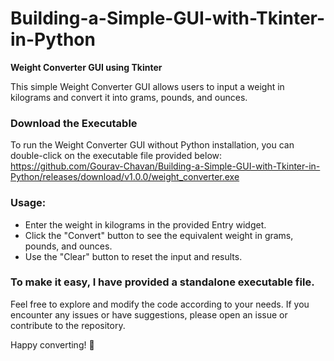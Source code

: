# Building-a-Simple-GUI-with-Tkinter-in-Python
**Weight Converter GUI using Tkinter**

This simple Weight Converter GUI allows users to input a weight in kilograms and convert it into grams, pounds, and ounces.

### Download the Executable
To run the Weight Converter GUI without Python installation, you can double-click on the executable file provided below:
https://github.com/Gourav-Chavan/Building-a-Simple-GUI-with-Tkinter-in-Python/releases/download/v1.0.0/weight_converter.exe

### Usage:

- Enter the weight in kilograms in the provided Entry widget.
- Click the "Convert" button to see the equivalent weight in grams, pounds, and ounces.
- Use the "Clear" button to reset the input and results.

### To make it easy, I have provided a standalone executable file.

Feel free to explore and modify the code according to your needs. If you encounter any issues or have suggestions, please open an issue or contribute to the repository.

Happy converting! 🚀
